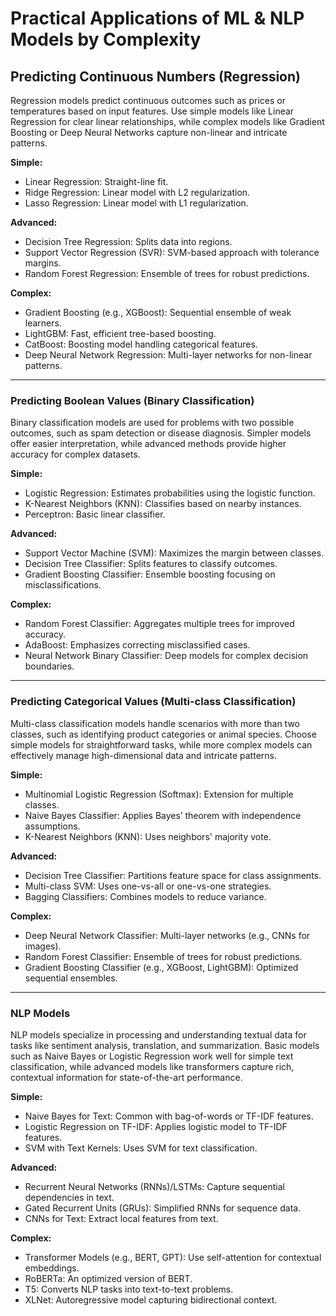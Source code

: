 # Practical Applications of ML & NLP Models by Complexity

## Predicting Continuous Numbers (Regression)

Regression models predict continuous outcomes such as prices or temperatures based on input features. Use simple models like Linear Regression for clear linear relationships, while complex models like Gradient Boosting or Deep Neural Networks capture non-linear and intricate patterns.

**Simple:**  

- Linear Regression: Straight-line fit.  
- Ridge Regression: Linear model with L2 regularization.  
- Lasso Regression: Linear model with L1 regularization.

**Advanced:**  

- Decision Tree Regression: Splits data into regions.  
- Support Vector Regression (SVR): SVM-based approach with tolerance margins.  
- Random Forest Regression: Ensemble of trees for robust predictions.

**Complex:**  

- Gradient Boosting (e.g., XGBoost): Sequential ensemble of weak learners.  
- LightGBM: Fast, efficient tree-based boosting.  
- CatBoost: Boosting model handling categorical features.  
- Deep Neural Network Regression: Multi-layer networks for non-linear patterns.

---

### Predicting Boolean Values (Binary Classification)

Binary classification models are used for problems with two possible outcomes, such as spam detection or disease diagnosis. Simpler models offer easier interpretation, while advanced methods provide higher accuracy for complex datasets.

**Simple:**  

- Logistic Regression: Estimates probabilities using the logistic function.  
- K-Nearest Neighbors (KNN): Classifies based on nearby instances.  
- Perceptron: Basic linear classifier.

**Advanced:**  

- Support Vector Machine (SVM): Maximizes the margin between classes.  
- Decision Tree Classifier: Splits features to classify outcomes.  
- Gradient Boosting Classifier: Ensemble boosting focusing on misclassifications.

**Complex:**  

- Random Forest Classifier: Aggregates multiple trees for improved accuracy.  
- AdaBoost: Emphasizes correcting misclassified cases.  
- Neural Network Binary Classifier: Deep models for complex decision boundaries.

---

### Predicting Categorical Values (Multi-class Classification)

Multi-class classification models handle scenarios with more than two classes, such as identifying product categories or animal species. Choose simple models for straightforward tasks, while more complex models can effectively manage high-dimensional data and intricate patterns.

**Simple:**  

- Multinomial Logistic Regression (Softmax): Extension for multiple classes.  
- Naive Bayes Classifier: Applies Bayes’ theorem with independence assumptions.  
- K-Nearest Neighbors (KNN): Uses neighbors' majority vote.

**Advanced:**  

- Decision Tree Classifier: Partitions feature space for class assignments.  
- Multi-class SVM: Uses one-vs-all or one-vs-one strategies.  
- Bagging Classifiers: Combines models to reduce variance.

**Complex:**  

- Deep Neural Network Classifier: Multi-layer networks (e.g., CNNs for images).  
- Random Forest Classifier: Ensemble of trees for robust predictions.  
- Gradient Boosting Classifier (e.g., XGBoost, LightGBM): Optimized sequential ensembles.

---

### NLP Models

NLP models specialize in processing and understanding textual data for tasks like sentiment analysis, translation, and summarization. Basic models such as Naive Bayes or Logistic Regression work well for simple text classification, while advanced models like transformers capture rich, contextual information for state-of-the-art performance.

**Simple:**  

- Naive Bayes for Text: Common with bag-of-words or TF-IDF features.  
- Logistic Regression on TF-IDF: Applies logistic model to TF-IDF features.  
- SVM with Text Kernels: Uses SVM for text classification.

**Advanced:**  

- Recurrent Neural Networks (RNNs)/LSTMs: Capture sequential dependencies in text.  
- Gated Recurrent Units (GRUs): Simplified RNNs for sequence data.  
- CNNs for Text: Extract local features from text.

**Complex:**  

- Transformer Models (e.g., BERT, GPT): Use self-attention for contextual embeddings.  
- RoBERTa: An optimized version of BERT.  
- T5: Converts NLP tasks into text-to-text problems.  
- XLNet: Autoregressive model capturing bidirectional context.
